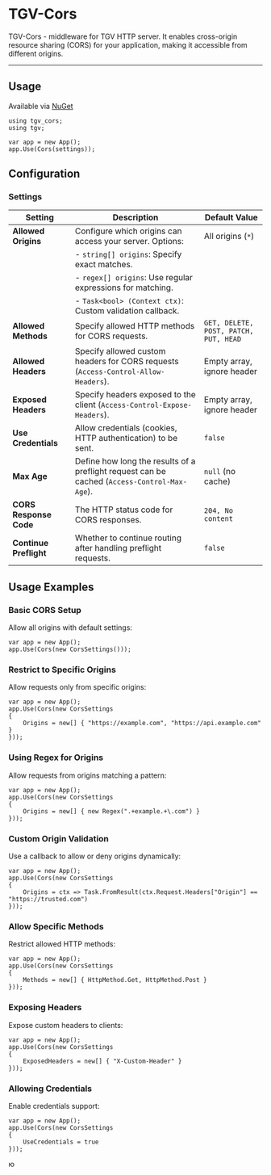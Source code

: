 # TGV-Cors

TGV-Cors - middleware for TGV HTTP server. 
It enables cross-origin resource sharing (CORS) for your application, making it accessible from different origins.

---

## **Usage**
Available via [NuGet](https://www.nuget.org/packages/tgv-cors/)

```
using tgv_cors;
using tgv;

var app = new App();
app.Use(Cors(settings));
```

## Configuration

### Settings

| **Setting**           | **Description**                                                                 | **Default Value**                          |
|------------------------|---------------------------------------------------------------------------------|--------------------------------------------|
| **Allowed Origins**    | Configure which origins can access your server. Options:                        | All origins  (`*`)                         |
|                        | - `string[] origins`: Specify exact matches.                                    |                                            |
|                        | - `regex[] origins`: Use regular expressions for matching.                      |                                            |
|                        | - `Task<bool> (Context ctx)`: Custom validation callback.                       |                                            |
| **Allowed Methods**    | Specify allowed HTTP methods for CORS requests.                                 | `GET, DELETE, POST, PATCH, PUT, HEAD`      |
| **Allowed Headers**    | Specify allowed custom headers for CORS requests (`Access-Control-Allow-Headers`).| Empty array, ignore header               |
| **Exposed Headers**    | Specify headers exposed to the client (`Access-Control-Expose-Headers`).         | Empty array, ignore header                |
| **Use Credentials**    | Allow credentials (cookies, HTTP authentication) to be sent.                    | `false`                                    |
| **Max Age**            | Define how long the results of a preflight request can be cached (`Access-Control-Max-Age`).| `null` (no cache)              |
| **CORS Response Code** | The HTTP status code for CORS responses.                                        | `204, No content`                          |
| **Continue Preflight** | Whether to continue routing after handling preflight requests.                  | `false`                                    |


## Usage Examples

### **Basic CORS Setup**
Allow all origins with default settings:
```
var app = new App();
app.Use(Cors(new CorsSettings()));
```

### **Restrict to Specific Origins**
Allow requests only from specific origins:
```
var app = new App();
app.Use(Cors(new CorsSettings
{
    Origins = new[] { "https://example.com", "https://api.example.com" }
}));
```

### **Using Regex for Origins**
Allow requests from origins matching a pattern:
```
var app = new App();
app.Use(Cors(new CorsSettings
{
    Origins = new[] { new Regex(".+example.+\.com") }
}));
```

### **Custom Origin Validation**
Use a callback to allow or deny origins dynamically:
```
var app = new App();
app.Use(Cors(new CorsSettings
{
    Origins = ctx => Task.FromResult(ctx.Request.Headers["Origin"] == "https://trusted.com")
}));
```

### **Allow Specific Methods**
Restrict allowed HTTP methods:
```
var app = new App();
app.Use(Cors(new CorsSettings
{
    Methods = new[] { HttpMethod.Get, HttpMethod.Post }
}));
```

### **Exposing Headers**
Expose custom headers to clients:
```
var app = new App();
app.Use(Cors(new CorsSettings
{
    ExposedHeaders = new[] { "X-Custom-Header" }
}));
```

### **Allowing Credentials**
Enable credentials support:
```
var app = new App();
app.Use(Cors(new CorsSettings
{
    UseCredentials = true
}));
```
ю